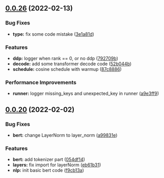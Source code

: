 ## [0.0.26](https://github.com/mmmwhy/pure_attention/compare/v0.0.25...v0.0.26) (2022-02-13)


### Bug Fixes

* **type:** fix some code mistake ([3e1a81d](https://github.com/mmmwhy/pure_attention/commit/3e1a81dd351f2a31ca03fce7cf8ca80be2b94a6d))


### Features

* **ddp:** logger when rank == 0, or no ddp ([792709b](https://github.com/mmmwhy/pure_attention/commit/792709b2547ee9c5644638f8b8e701ec1fb3f6fd))
* **decode:** add some transformer decode code ([52b044b](https://github.com/mmmwhy/pure_attention/commit/52b044b0fa79dcb3b9ba8fcd2747f05bc43de808))
* **schedule:** cosine schedule with warmup ([87c8886](https://github.com/mmmwhy/pure_attention/commit/87c88865a685bcf5bb2806d15ae7a1a243676509))


### Performance Improvements

* **runner:** logger missing_keys and unexpected_key in runner ([a9e3ff9](https://github.com/mmmwhy/pure_attention/commit/a9e3ff9ca7771fac648c427a98d0dd5414956cbd))



## [0.0.20](https://github.com/mmmwhy/pure_attention/compare/eb61b313458ac18bf4b15271fee2cf7e39f8afde...v0.0.20) (2022-02-02)


### Bug Fixes

* **bert:** change LayerNorm to layer_norm ([a99831e](https://github.com/mmmwhy/pure_attention/commit/a99831ee3b4ad06cadbb0262720c0836717d7508))


### Features

* **bert:** add tokenizer part ([054df14](https://github.com/mmmwhy/pure_attention/commit/054df14c7dfefc0b2edb47824578b33f4a5c8539))
* **layers:** fix import for layerNorm ([eb61b31](https://github.com/mmmwhy/pure_attention/commit/eb61b313458ac18bf4b15271fee2cf7e39f8afde))
* **nlp:** init basic bert code ([f9cb13a](https://github.com/mmmwhy/pure_attention/commit/f9cb13a3e811eb8c44ba8ff1373d688311426927))



